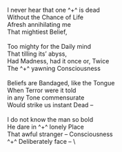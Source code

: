 I never hear that one ^+^
is dead
\
 Without the Chance of Life\
 Afresh annihilating me\
 That mightiest Belief,\
 \
 Too mighty for the Daily mind\
 That tilling its’ abyss,\
 Had Madness, had it once or, Twice\
 The ^+^
yawning Consciousness
\
 \
 Beliefs are Bandaged, like the Tongue\
 When Terror were it told\
 in any Tone commensurate\
 Would strike us instant Dead –\
 \
 I do not know the man so bold\
 He dare in ^+^
lonely Place
\
 That awful stranger – Consciousness\
 ^+^
Deliberately face –
\

